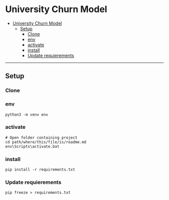# University Churn Model
- [University Churn Model](#university-churn-model)
  - [Setup](#setup)
    - [Clone](#clone)
    - [env](#env)
    - [activate](#activate)
    - [install](#install)
    - [Update requierements](#update-requierements)
***
## Setup
### Clone
### env
```shell
python3 -m venv env
```
### activate
```shell
# Open folder containing project
cd path/where/this/file/is/readme.md
env\Scripts\activate.bat
```
### install
```shell
pip install -r requirements.txt 
```

### Update requierements
```shell
pip freeze > requirements.txt
```